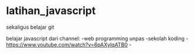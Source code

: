 # latihan_javascript
sekaligus belajar git

belajar javascript dari channel:
    -web programming unpas 
    -sekolah koding
    - https://www.youtube.com/watch?v=6pAXylqATB0
    -
